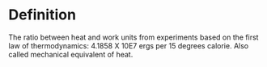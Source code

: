 # Definition

The ratio between heat and work units from experiments based on the
first law of thermodynamics: 4.1858 X 10E7 ergs per 15 degrees calorie.
Also called mechanical equivalent of heat.
